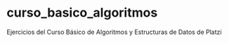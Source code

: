 # curso_basico_algoritmos
Ejercicios del Curso Básico de Algoritmos y Estructuras de Datos de Platzi
